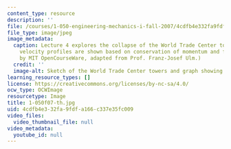 ```yaml
---
content_type: resource
description: ''
file: /courses/1-050-engineering-mechanics-i-fall-2007/4cdfb4e332fa9fdfa166c337e35fc009_1-050f07-th.jpg
file_type: image/jpeg
image_metadata:
  caption: Lecture 4 explores the collapse of the World Trade Center towers. Here,
    velocity profiles are shown based on conservation of momentum and free fall. (Figure
    by MIT OpenCourseWare, adapted from Prof. Franz-Josef Ulm.)
  credit: ''
  image-alt: Sketch of the World Trade Center towers and graph showing velocity profiles.
learning_resource_types: []
license: https://creativecommons.org/licenses/by-nc-sa/4.0/
ocw_type: OCWImage
resourcetype: Image
title: 1-050f07-th.jpg
uid: 4cdfb4e3-32fa-9fdf-a166-c337e35fc009
video_files:
  video_thumbnail_file: null
video_metadata:
  youtube_id: null
---
```

